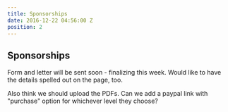 ```yaml
---
title: Sponsorships
date: 2016-12-22 04:56:00 Z
position: 2
---
```


## Sponsorships

Form and letter will be sent soon - finalizing this week. Would like to have the details spelled out on the page, too.

Also think we should upload the PDFs.
Can we add a paypal link with "purchase" option for whichever level they choose?